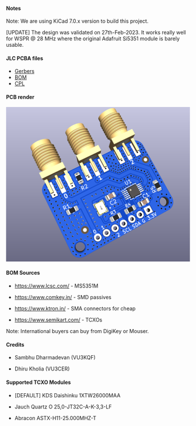 #### Notes

Note: We are using KiCad 7.0.x version to build this project.

[UPDATE] The design was validated on 27th-Feb-2023. It works really well for
WSPR @ 28 MHz where the original Adafruit Si5351 module is barely usable.

#### JLC PCBA files

- [Gerbers](./Adafruit-Si5351A-v3/jlcpcb/production_files/GERBER-Adafruit-Si5351A.zip)
- [BOM](./Adafruit-Si5351A-v3/jlcpcb/production_files/BOM-Adafruit-Si5351A.csv)
- [CPL](./Adafruit-Si5351A-v3/jlcpcb/production_files/CPL-Adafruit-Si5351A.csv)


#### PCB render

![Render](./Screenshot_2023-07-29_09-53-36.png)


#### BOM Sources

- https://www.lcsc.com/ - MS5351M

- https://www.comkey.in/ - SMD passives

- https://www.ktron.in/ - SMA connectors for cheap

- https://www.semikart.com/ - TCXOs

Note: International buyers can buy from DigiKey or Mouser.


#### Credits

- Sambhu Dharmadevan (VU3KQF)

- Dhiru Kholia (VU3CER)


#### Supported TCXO Modules

- [DEFAULT] KDS Daishinku 1XTW26000MAA

- Jauch Quartz O 25,0-JT32C-A-K-3,3-LF

- Abracon ASTX-H11-25.000MHZ-T
